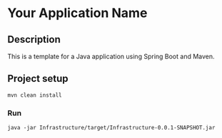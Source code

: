 # Your Application Name

## Description
This is a template for a Java application using Spring Boot and Maven.


## Project setup
```
mvn clean install
```

### Run
```
java -jar Infrastructure/target/Infrastructure-0.0.1-SNAPSHOT.jar
```
